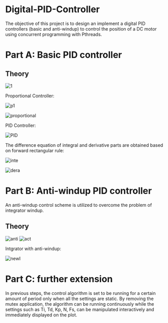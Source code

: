 # Digital-PID-Controller
The objective of this project is to design an implement a digital PID controllers (basic and anti-windup) to control the position of a DC motor using concurrent programming with Pthreads.

# Part A: Basic PID controller
## Theory

![1](https://user-images.githubusercontent.com/96636782/161468853-e82279c7-9904-4810-abe9-d00adbab3e5b.png)

Proportional Controller:

![p1](https://user-images.githubusercontent.com/96636782/161469318-e3fe02f6-a799-417c-861b-e99f76241834.png)

![proportional](https://user-images.githubusercontent.com/96636782/161469223-d74f8a6c-69f6-4990-a017-55f66c5b2e9b.png)

PID Controller:

![PID](https://user-images.githubusercontent.com/96636782/161469374-df9359ec-628d-4f4c-b459-09bc4f990db9.png)

The difference equation of integral and derivative parts are obtained based on forward rectangular rule:

![inte](https://user-images.githubusercontent.com/96636782/161469547-6fac34f8-6054-45e8-a5a1-8e6209c6e112.png)

![dera](https://user-images.githubusercontent.com/96636782/161469562-d9dccad6-b5bd-40e8-ac60-acfff5daa45b.png)

# Part B: Anti-windup PID controller
An anti-windup control scheme is utilized to overcome the problem of integrator windup.
## Theory
![anti](https://user-images.githubusercontent.com/96636782/161469709-5c02b7cf-28b4-46ee-9c7d-5e99e2eb1b40.png)
![act](https://user-images.githubusercontent.com/96636782/161469791-4bb9c92e-43e2-4f47-9e0e-0a563c9e4896.png)

Intgrator with anti-windup:


![newI](https://user-images.githubusercontent.com/96636782/161469828-2bb7db00-36d7-4ee2-b936-dec9ca63ec74.png)

# Part C: further extension
In previous steps, the control algorithm is set to be running for a certain amount of period only when all the settings are static. By removing the mutex application, the algorithm can be running continuously while the settings such as Ti, Td, Kp, N, Fs, can be manipulated interactively and immediately displayed on the plot.
